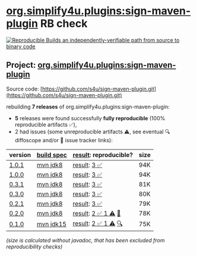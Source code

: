 [org.simplify4u.plugins:sign-maven-plugin](https://central.sonatype.com/artifact/org.simplify4u.plugins/sign-maven-plugin/versions) RB check
=======

[![Reproducible Builds](https://reproducible-builds.org/images/logos/rb.svg) an independently-verifiable path from source to binary code](https://reproducible-builds.org/)

## Project: [org.simplify4u.plugins:sign-maven-plugin](https://central.sonatype.com/artifact/org.simplify4u.plugins/sign-maven-plugin/versions)

Source code: [https://github.com/s4u/sign-maven-plugin.git](https://github.com/s4u/sign-maven-plugin.git)

rebuilding **7 releases** of org.simplify4u.plugins:sign-maven-plugin:
- **5** releases were found successfully **fully reproducible** (100% reproducible artifacts :white_check_mark:),
- 2 had issues (some unreproducible artifacts :warning:, see eventual :mag: diffoscope and/or :memo: issue tracker links):

| version | [build spec](/BUILDSPEC.md) | [result](https://reproducible-builds.org/docs/jvm/): reproducible? | size |
| -- | --------- | ------ | -- |
| [1.0.1](https://central.sonatype.com/artifact/org.simplify4u.plugins/sign-maven-plugin/1.0.1/pom) | [mvn jdk8](sign-maven-plugin-1.0.1.buildspec) | [result](sign-maven-plugin-1.0.1.buildinfo): [3 :white_check_mark: ](sign-maven-plugin-1.0.1.buildcompare) | 94K |
| [1.0.0](https://central.sonatype.com/artifact/org.simplify4u.plugins/sign-maven-plugin/1.0.0/pom) | [mvn jdk8](sign-maven-plugin-1.0.0.buildspec) | [result](sign-maven-plugin-1.0.0.buildinfo): [3 :white_check_mark: ](sign-maven-plugin-1.0.0.buildcompare) | 94K |
| [0.3.1](https://central.sonatype.com/artifact/org.simplify4u.plugins/sign-maven-plugin/0.3.1/pom) | [mvn jdk8](sign-maven-plugin-0.3.1.buildspec) | [result](sign-maven-plugin-0.3.1.buildinfo): [3 :white_check_mark: ](sign-maven-plugin-0.3.1.buildcompare) | 81K |
| [0.3.0](https://central.sonatype.com/artifact/org.simplify4u.plugins/sign-maven-plugin/0.3.0/pom) | [mvn jdk8](sign-maven-plugin-0.3.0.buildspec) | [result](sign-maven-plugin-0.3.0.buildinfo): [3 :white_check_mark: ](sign-maven-plugin-0.3.0.buildcompare) | 80K |
| [0.2.1](https://central.sonatype.com/artifact/org.simplify4u.plugins/sign-maven-plugin/0.2.1/pom) | [mvn jdk8](sign-maven-plugin-0.2.1.buildspec) | [result](sign-maven-plugin-0.2.1.buildinfo): [3 :white_check_mark: ](sign-maven-plugin-0.2.1.buildcompare) | 79K |
| [0.2.0](https://central.sonatype.com/artifact/org.simplify4u.plugins/sign-maven-plugin/0.2.0/pom) | [mvn jdk8](sign-maven-plugin-0.2.0.buildspec) | [result](sign-maven-plugin-0.2.0.buildinfo): [2 :white_check_mark:  1 :warning:](sign-maven-plugin-0.2.0.buildcompare) [:memo:](https://github.com/s4u/sign-maven-plugin/issues/27) | 78K |
| [0.1.0](https://central.sonatype.com/artifact/org.simplify4u.plugins/sign-maven-plugin/0.1.0/pom) | [mvn jdk15](sign-maven-plugin-0.1.0.buildspec) | [result](sign-maven-plugin-0.1.0.buildinfo): [2 :white_check_mark:  1 :warning:](sign-maven-plugin-0.1.0.buildcompare) [:mag:](https://github.com/jvm-repo-rebuild/reproducible-central/blob/master/content/org/simplify4u/plugins/sign-maven-plugin/sign-maven-plugin-0.1.0.diffoscope) | 75K |

<i>(size is calculated without javadoc, that has been excluded from reproducibility checks)</i>
